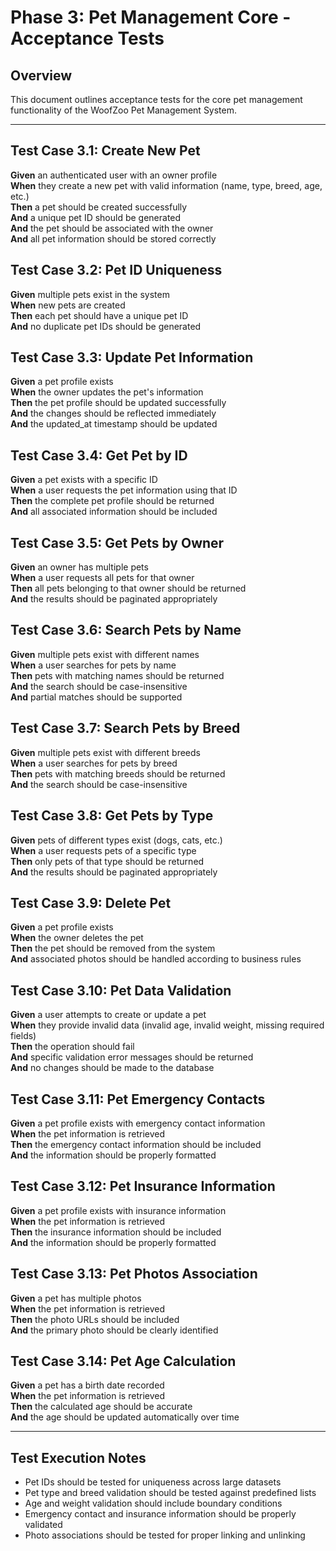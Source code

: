 # Phase 3: Pet Management Core - Acceptance Tests

## Overview
This document outlines acceptance tests for the core pet management functionality of the WoofZoo Pet Management System.

---

## Test Case 3.1: Create New Pet
**Given** an authenticated user with an owner profile  
**When** they create a new pet with valid information (name, type, breed, age, etc.)  
**Then** a pet should be created successfully  
**And** a unique pet ID should be generated  
**And** the pet should be associated with the owner  
**And** all pet information should be stored correctly  

## Test Case 3.2: Pet ID Uniqueness
**Given** multiple pets exist in the system  
**When** new pets are created  
**Then** each pet should have a unique pet ID  
**And** no duplicate pet IDs should be generated  

## Test Case 3.3: Update Pet Information
**Given** a pet profile exists  
**When** the owner updates the pet's information  
**Then** the pet profile should be updated successfully  
**And** the changes should be reflected immediately  
**And** the updated_at timestamp should be updated  

## Test Case 3.4: Get Pet by ID
**Given** a pet exists with a specific ID  
**When** a user requests the pet information using that ID  
**Then** the complete pet profile should be returned  
**And** all associated information should be included  

## Test Case 3.5: Get Pets by Owner
**Given** an owner has multiple pets  
**When** a user requests all pets for that owner  
**Then** all pets belonging to that owner should be returned  
**And** the results should be paginated appropriately  

## Test Case 3.6: Search Pets by Name
**Given** multiple pets exist with different names  
**When** a user searches for pets by name  
**Then** pets with matching names should be returned  
**And** the search should be case-insensitive  
**And** partial matches should be supported  

## Test Case 3.7: Search Pets by Breed
**Given** multiple pets exist with different breeds  
**When** a user searches for pets by breed  
**Then** pets with matching breeds should be returned  
**And** the search should be case-insensitive  

## Test Case 3.8: Get Pets by Type
**Given** pets of different types exist (dogs, cats, etc.)  
**When** a user requests pets of a specific type  
**Then** only pets of that type should be returned  
**And** the results should be paginated appropriately  

## Test Case 3.9: Delete Pet
**Given** a pet profile exists  
**When** the owner deletes the pet  
**Then** the pet should be removed from the system  
**And** associated photos should be handled according to business rules  

## Test Case 3.10: Pet Data Validation
**Given** a user attempts to create or update a pet  
**When** they provide invalid data (invalid age, invalid weight, missing required fields)  
**Then** the operation should fail  
**And** specific validation error messages should be returned  
**And** no changes should be made to the database  

## Test Case 3.11: Pet Emergency Contacts
**Given** a pet profile exists with emergency contact information  
**When** the pet information is retrieved  
**Then** the emergency contact information should be included  
**And** the information should be properly formatted  

## Test Case 3.12: Pet Insurance Information
**Given** a pet profile exists with insurance information  
**When** the pet information is retrieved  
**Then** the insurance information should be included  
**And** the information should be properly formatted  

## Test Case 3.13: Pet Photos Association
**Given** a pet has multiple photos  
**When** the pet information is retrieved  
**Then** the photo URLs should be included  
**And** the primary photo should be clearly identified  

## Test Case 3.14: Pet Age Calculation
**Given** a pet has a birth date recorded  
**When** the pet information is retrieved  
**Then** the calculated age should be accurate  
**And** the age should be updated automatically over time  

---

## Test Execution Notes
- Pet IDs should be tested for uniqueness across large datasets
- Pet type and breed validation should be tested against predefined lists
- Age and weight validation should include boundary conditions
- Emergency contact and insurance information should be properly validated
- Photo associations should be tested for proper linking and unlinking
